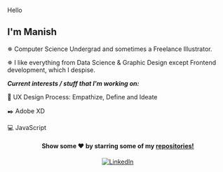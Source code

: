 Hello

I'm Manish 
---------------------------------------------------------------------

<!--![Manish's github stats](https://github-readme-stats.vercel.app/api?username=manishreddy3&show_icons=true&theme=cobalt&custom_title=Manish's-GitHub-Stats)-->

<!--[![ReadMe Card](https://github-readme-stats.vercel.app/api/pin/?username=manishreddy3&repo=100-days-of-code)](https://github.com/anuraghazra/github-readme-stats)-->

<!--![Top Langs](https://github-readme-stats.vercel.app/api/top-langs/?username=manishreddy3&layout=compact&langs_count=7)-->



✵ Computer Science Undergrad and sometimes a Freelance Illustrator.                                      

✵ I like everything from Data Science & Graphic Design except Frontend development, which I despise.
                                                                                                                    


***Current interests / stuff that I'm working on:***                                                                    

🎴 UX Design Process: Empathize, Define and Ideate
 
✒️ Adobe XD

💻 JavaScript
 

<p align="center">
<h4 align="center">Show some ❤️ by starring some of my <a href="https://github.com/manishreddy3?tab=repositories"> repositories!</a></h4>
</p>



<p align = "center">
<a href="https://www.linkedin.com/in/manish-chembeti-034679196/" target="_blank">
<img alt="LinkedIn" src="https://img.shields.io/badge/linkedin%20-%230077B5.svg?&style=for-the-badge&logo=linkedin&logoColor=white"/>
</a>
</p>

